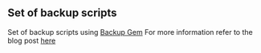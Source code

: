 Set of backup scripts
-----------------------

Set of backup scripts using [Backup Gem](https://github.com/meskyanichi/backup "Backup Gem")
For more information refer to the blog post [here](http://mytechgossips.com/2011/07/01/replication-backups-with-ruby "Replication & backups with ruby")
